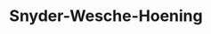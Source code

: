 ---
title: "Snyder-Wesche-Hoening"
url: /napoleon/snyder-wesche-hoening/
shop: funeral directors
---